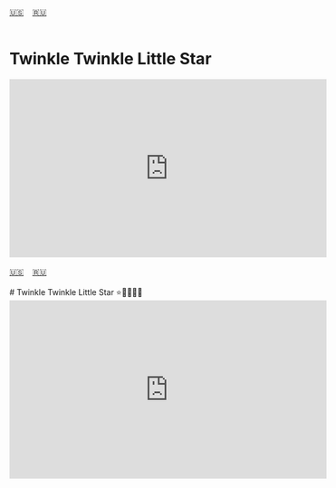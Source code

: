 <span id="en"><a href='#en'>🇺🇸</a> &nbsp;&nbsp;&nbsp;<a href='#ru'>🇷🇺</a> &nbsp;&nbsp;&nbsp;</span><br><br>
# Twinkle Twinkle Little Star

<iframe width="560" height="315" src="https://www.youtube.com/embed/yCjJyiqpAuU?si=1IXdbNL8WiS3S5-1" title="YouTube video player" frameborder="0" allow="accelerometer; autoplay; clipboard-write; encrypted-media; gyroscope; picture-in-picture; web-share" referrerpolicy="strict-origin-when-cross-origin" allowfullscreen></iframe><br><br>
<span id="ru"><a href='#en'>🇺🇸</a> &nbsp;&nbsp;&nbsp;<a href='#ru'>🇷🇺</a> &nbsp;&nbsp;&nbsp;</span><br><br>
# Twinkle Twinkle Little Star ⭐🌟✨💫🌠

<iframe width="560" height="315" src="https://www.youtube.com/embed/yCjJyiqpAuU?si=1IXdbNL8WiS3S5-1" title="YouTube video player" frameborder="0" allow="accelerometer; autoplay; clipboard-write; encrypted-media; gyroscope; picture-in-picture; web-share" referrerpolicy="strict-origin-when-cross-origin" allowfullscreen></iframe><br><br>
